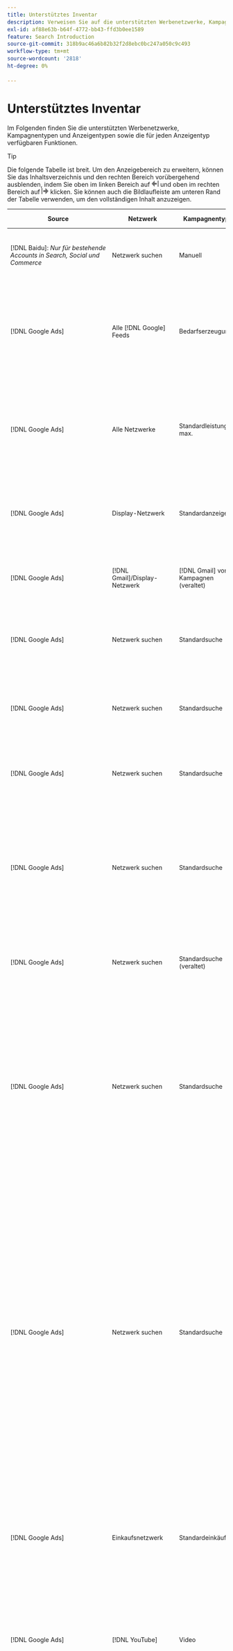 ```yaml
---
title: Unterstütztes Inventar
description: Verweisen Sie auf die unterstützten Werbenetzwerke, Kampagnentypen und Anzeigentypen.
exl-id: af88e63b-b64f-4772-bb43-ffd3b0ee1589
feature: Search Introduction
source-git-commit: 318b9ac46a6b82b32f2d8ebc0bc247a050c9c493
workflow-type: tm+mt
source-wordcount: '2818'
ht-degree: 0%

---
```


# Unterstütztes Inventar

Im Folgenden finden Sie die unterstützten Werbenetzwerke, Kampagnentypen und Anzeigentypen sowie die für jeden Anzeigentyp verfügbaren Funktionen.

>[!TIP]
>
>Die folgende Tabelle ist breit. Um den Anzeigebereich zu erweitern, können Sie das Inhaltsverzeichnis und den rechten Bereich vorübergehend ausblenden, indem Sie oben im linken Bereich auf ![Linker Bereich ausblenden](/help/dsp/assets/hide-left-pane.png "Linker Bereich ausblenden") und oben im rechten Bereich auf ![Rechter Bereich ausblenden](/help/dsp/assets/hide-right-pane.png "Rechter Bereich ausblenden") klicken. Sie können auch die Bildlaufleiste am unteren Rand der Tabelle verwenden, um den vollständigen Inhalt anzuzeigen.

| Source | Netzwerk | Kampagnentyp | Ad-Typ | Synchronisieren und anzeigen | Erstellen/Bearbeiten | Track[^1] | Optimieren | Bericht[^2] | Adobe Analytics-Support[^3] |
|----|----|----|----|----|----|----|----|----|----|
| [!DNL Baidu]: *Nur für bestehende Accounts in Search, Social und Commerce* | Netzwerk suchen | Manuell | Textanzeige | Automatische Synchronisierung über API | Erstellen/Bearbeiten mit [Kampagnenverwaltungsansichten](/help/search-social-commerce/campaign-management/campaigns/campaign-management-options.md) und [Bulksheets](/help/search-social-commerce/campaign-management/bulksheets/bulksheet-about.md) | Ja | Nur Kampagnen mit manueller CPC-Angebotsstrategie | Daten auf Anzeigenebene | [!DNL Analytics] von Daten auf Such-, Social- und Commerce<br><br>Anzeigenebene von Search, Social und Commerce nach | [!DNL Analytics] |
| [!DNL Google Ads] | Alle [!DNL Google] Feeds | Bedarfserzeugung | Demand Gen-Karussellanzeige (Multi-Image-Anzeige)<br><br>Demand Gen-Bildanzeige<br><br>Demand Gen-Produktanzeige/<br><br> Gen-Videoanzeige | Automatische Synchronisierung über API | Keine Optionen zum Erstellen/Bearbeiten | Ja | Nur Karussell- und Bildanzeigen; nur hybride Portfolios<br><br>Gebote und Bid-Strategie-Ziele werden auf Kampagnenebene festgelegt, zusammen mit den Kampagnenbudgets, entsprechend dem Optimierungstyp. | Daten auf Anzeigenebene | Daten auf Anzeigenebene zu Search, Social und Commerce [mit dem aktualisierten AMO-ID-Trackingcode](/help/integrations/analytics/ids.md#amo-id-formats) [^4]<br><br> Daten auf Anzeigenebene von Search, Social und Commerce zu | [!DNL Analytics] |
| [!DNL Google Ads] | Alle Netzwerke | Standardleistung max. | Alle Anzeigentypen | Automatische Synchronisierung über API | Erstellen/Bearbeiten einer Kampagne und Hochladen von Anzeigen-Assets in den Kampagneneinstellungen unter [!UICONTROL Campaigns] > [!UICONTROL Campaigns]<br><br>Nur erforderliche Einstellungen sind verfügbar. Für optionale Einstellungen und Auflistungsgruppen melden Sie sich beim [!DNL [!DNL Google Ads] Ads]-Editor an. | Ja | In hybriden Portfolios <br><br> nur Bid-Strategieziele auf Kampagnenebene festgelegt, zusammen mit den Kampagnenbudgets. | Daten auf Kampagnenebene <br><br>Daten für die Auflistung von Gruppen sind nicht verfügbar, und das Werbenetzwerk stellt keine Daten auf Anzeigenebene bereit. | [!DNL Analytics] von Daten auf Such-, Social- und Commerce<br><br>Kampagnenebene von Search, Social und Commerce zu Analytics. Erfordert den aktualisierten [AMO ID-Trackingcode](/help/integrations/analytics/ids.md#amo-id-formats). |
| [!DNL Google Ads] | Display-Netzwerk | Standardanzeige | Bildanzeige | Automatische Synchronisierung über API | URL und Status nur mit „Bulksheets[ bearbeiten](/help/search-social-commerce/campaign-management/bulksheets/bulksheet-about.md) | Ja, wenn Sie Tracking-Tags zu Tracking-Vorlagen im Werbenetzwerk manuell hinzufügen | — | Daten auf Anzeigenebene, aber keine Viewthrough-Daten | [!DNL Analytics] von Daten auf Such-, Social- und Commerce<br><br>Anzeigenebene von Search, Social und Commerce zu Analytics, aber keine Viewthrough-Daten |
| [!DNL Google Ads] | [!DNL Gmail]/Display-Netzwerk | [!DNL Gmail] von Kampagnen (veraltet) | [!DNL Gmail] | Keine Synchronisierung | Keine Optionen zum Erstellen/Bearbeiten | — | — | Nur veraltete Daten auf Kampagnenebene | Legacy-Analytics-Daten zu Suche, Social und Commerce<br><br>Legacy-Daten auf Kampagnenebene von Suche, Social und Commerce bis | [!DNL Analytics] |
| [!DNL Google Ads] | Netzwerk suchen | Standardsuche | Anzeige „Nur Aufruf“ | Automatische Synchronisierung über API | Erstellen/Bearbeiten mit [Kampagnenverwaltungsansichten](/help/search-social-commerce/campaign-management/campaigns/campaign-management-options.md) | Ja, mithilfe des Suffix und der Tracking-Vorlage auf Kontoebene oder durch manuelles Hinzufügen auf Anzeigenebene im [!DNL [!DNL Google Ads] Ads] Manager | — | Impressionen und Klicks auf Anzeigengruppenebene nur aus dem Anzeigennetzwerk; kein Umsatz | — |
| [!DNL Google Ads] | Netzwerk suchen | Standardsuche | \[Erweitert\] Dynamische Suchanzeige | Automatische Synchronisierung über API | Erstellen/Bearbeiten mit [Kampagnenverwaltungsansichten](/help/search-social-commerce/campaign-management/campaigns/campaign-management-options.md) und [Bulksheets](/help/search-social-commerce/campaign-management/bulksheets/bulksheet-about.md) | Ja | Ja<br><br>Für Anzeigengruppen, wenn die Kampagne eine Website-Domain angibt; andernfalls für dynamische Suchziele. | Daten auf Kampagnen- und Anzeigengruppenebene<br><br> Das Anzeigennetzwerk stellt keine Daten auf Anzeigenebene bereit. | [!DNL Analytics] von Daten auf Such-, Social- und Commerce<br><br>Kampagnen- und Anzeigengruppenebene von Search, Social und Commerce nach | [!DNL Analytics] |
| [!DNL Google Ads] | Netzwerk suchen | Standardsuche | Erweiterte Textanzeige (im Juni 2022 nicht mehr unterstützt) | Automatische Synchronisierung über API | Löschung nur mithilfe von [Kampagnenverwaltungsansichten](/help/search-social-commerce/campaign-management/campaigns/campaign-management-options.md), [Bulksheets](/help/search-social-commerce/campaign-management/bulksheets/bulksheet-about.md) und [Inventarverwaltungs-Feeds](/help/search-social-commerce/campaign-management/inventory-feeds/inventory-feeds-about.md) | Ja | — | Daten auf Anzeigenebene | [!DNL Analytics] von Daten auf Such-, Social- und Commerce<br><br>Anzeigenebene von Search, Social und Commerce nach | [!DNL Analytics] |
| [!DNL Google Ads] | Netzwerk suchen | Standardsuche | Responsive Suchanzeige | Automatische Synchronisierung über API | Erstellen/Bearbeiten mit [Ansichten für die Kampagnenverwaltung](/help/search-social-commerce/campaign-management/campaigns/campaign-management-options.md), [Bulksheets](/help/search-social-commerce/campaign-management/bulksheets/bulksheet-about.md) und [Feeds für die Bestandsverwaltung](/help/search-social-commerce/campaign-management/inventory-feeds/inventory-feeds-about.md) | Ja | Ja | Daten auf Anzeigenebene für alle verfügbaren Werbeelemente<br><br><b>Hinweis:</b> [!DNL [!DNL Google Ads] Ads] stellt außerhalb seiner nativen Editoren keine Daten zu den Textkombinationen bereit, die als Anzeigen angezeigt wurden. Weitere Informationen zum Reporting für jede Textkombination finden Sie in der [[!DNL [!DNL Google Ads] Ads] ](https://support.google.com/google-ads/answer/7684791). | [!DNL Analytics] von Daten auf Such-, Social- und Commerce<br><br>Anzeigenebene von Search, Social und Commerce nach | [!DNL Analytics] |
| [!DNL Google Ads] | Netzwerk suchen | Standardsuche (veraltet) | Textanzeige | Automatische Synchronisierung über API | Statusänderungen an bestehenden Anzeigen erfolgen nur über [Bulksheets](/help/search-social-commerce/campaign-management/bulksheets/bulksheet-about.md) | Ja | Ja | Daten auf Anzeigenebene | [!DNL Analytics] von Daten auf Such-, Social- und Commerce<br><br>Anzeigenebene von Search, Social und Commerce nach | [!DNL Analytics] |
| [!DNL Google Ads] | Netzwerk suchen | Standardsuche | <i>Anzeigenerweiterung:</i><br><br>Sitelink (Konto-, Kampagnen- und Anzeigengruppenebene) | Automatische Synchronisierung über API | Erstellen/Bearbeiten mit [Kampagnenverwaltungsansichten](/help/search-social-commerce/campaign-management/campaigns/campaign-management-options.md) und [Bulksheets](/help/search-social-commerce/campaign-management/bulksheets/bulksheet-about.md) | —<br><br>Sitelinks haben ein Feld „Tracking-Vorlage“, aber Search, Social und Commerce ordnen Klicks und resultierende Konversionen dem zugehörigen Keyword zu, nicht dem einzelnen Sitelink. | — Suche, Social und Commerce optimiert nicht den Sitelink. Stattdessen wird auf das Keyword optimiert, das mit der Anzeige verbunden ist, in der der Sitelink enthalten ist. | —<br><br>Daten für das zugehörige Keyword sind verfügbar. In [!DNL Google Ads] können Sie Leistungsdaten auf SiteLink-Ebene auf der Registerkarte [!DNL Campaigns] > Registerkarte [!DNL Ad Extensions] anzeigen.<br><br>Um zu sehen, welche einzelnen Konversionen durch einen Klick auf einen Sitelink entstanden sind, generieren Sie einen [Transaktionsbericht](/help/search-social-commerce/reports/management/basic-advanced/transaction-report.md). Der [!UICONTROL Link Type] Spaltenwert für einen Sitelink lautet <code>sl:&lt;Sitelink text></code>, wie etwa „sl:See Current Offers“. | Daten für das zugehörige Keyword nur von Search, Social und Commerce bis | [!DNL Analytics] |
| [!DNL Google Ads] | Netzwerk suchen | Standardsuche | <i>Andere Anzeigenerweiterungen:</i><br><br>Callout-Erweiterung<br><br>Location-Erweiterung<br><br>Phone-Erweiterung | Automatische Synchronisierung über API | Verwalten Sie Callout- und Telefonerweiterungen mithilfe [Ansichten für die Kampagnenverwaltung](/help/search-social-commerce/campaign-management/campaigns/campaign-management-options.md).<br><br>Standorterweiterungen sind nicht verfügbar. Ihre vorhandenen Standorterweiterungsverknüpfungen werden synchronisiert, können jedoch nur gelöscht werden. | —<br><br>Sitelinks haben ein Feld „Tracking-Vorlage“, aber Search, Social und Commerce ordnen Klicks und resultierende Konversionen dem zugehörigen Keyword zu, nicht dem einzelnen Sitelink.<br><br>Bei den anderen Arten von Anzeigenerweiterungen gibt es keine nachzuverfolgende URL, und Search, Social und Commerce können keine Konversionsdaten zuordnen. | — | —<br><br>[!DNL Google Ads] Ordnet die Klicks auf eine Anzeigenerweiterung dem Keyword zu, der mit der Anzeige verbunden ist, in der die Erweiterung enthalten ist.<br><br>In Search, Social und Commerce sind keine Kosten- oder Klickdaten auf der Erweiterungs-Ebene verfügbar. In [!DNL Google Ads] sehen Sie auf der Registerkarte [!DNL Campaigns] > Registerkarte [!DNL Ad Extensions] die Kosten- und Klickdaten auf der Erweiterungsebene.<br><br>Um zu sehen, welche einzelnen Konversionen durch einen Klick auf einen Sitelink entstanden sind, generieren Sie einen [Transaktionsbericht](/help/search-social-commerce/reports/management/basic-advanced/transaction-report.md). Die [!UICONTROL Link Type] Spalte für einen Sitelink lautet <code>sl:&lt;Sitelink text></code>, wie etwa „sl:See Current Offers“. | Daten für das zugehörige Keyword nur von Search, Social und Commerce bis | [!DNL Analytics] |
| [!DNL Google Ads] | Einkaufsnetzwerk | Standardeinkäufe | Produkt-Shopping-Anzeige (Creative-Typ „Produkt„) | Automatische Synchronisierung über API | Die Anzeigenkopie wird automatisch für Produktgruppen in der Anzeigengruppe generiert. Nur Anzeigenstatus mithilfe von [Bulksheets](/help/search-social-commerce/campaign-management/bulksheets/bulksheet-about.md) und [Feeds für die Bestandsverwaltung](/help/search-social-commerce/campaign-management/inventory-feeds/inventory-feeds-about.md)<br><br>Sie können die übergeordneten Kampagnen, Anzeigengruppen und Produktgruppen erstellen und ihren Status nur bearbeiten, indem Sie [Ansichten für die Kampagnenverwaltung](/help/search-social-commerce/campaign-management/campaigns/campaign-management-options.md), [Bulksheets](/help/search-social-commerce/campaign-management/bulksheets/bulksheet-about.md) und [Feeds für die Bestandsverwaltung](/help/search-social-commerce/campaign-management/inventory-feeds/inventory-feeds-about.md). | Ja, wenn Sie Tracking-Tags zu Tracking-Vorlagen im Werbenetzwerk manuell hinzufügen | Ja | [!DNL Google Ads] auf Kampagnen-, Anzeigengruppen- und Produktgruppenebene bieten keine Leistungsdaten auf Anzeigenebene für Shopping-Kampagnen. | [!DNL Analytics] von Daten auf Such-, Social- und Commerce<br><br>Campaign-, Anzeigengruppen- und Produktgruppenebene aus Search, Social und Commerce in | [!DNL Analytics] |
| [!DNL Google Ads] | [!DNL YouTube] | Video | Videoanzeige | Die Synchronisierung über eine API erfordert [Opt-in](/help/search-social-commerce/tools/sync-inventory.md)<br><br> nur einfache Anzeigendetails ohne Miniaturansichten | Keine Optionen zum Erstellen/Bearbeiten | Ja, wenn Sie Tracking-Tags zu Tracking-Vorlagen im Werbenetzwerk manuell hinzufügen | Kampagnen mit der [!UICONTROL Maximize Conversions] Bid-Strategie nur in hybriden Portfolios<br><br> Das hybride Portfolio darf nur [!DNL YouTube] Kampagnen enthalten. | Daten auf Kampagnen- und Anzeigengruppenebene<br><br> Das Anzeigennetzwerk stellt keine Daten auf Anzeigenebene bereit. | [!DNL Analytics] von Daten auf Such-, Social- und Commerce<br><br>Kampagnen- und Anzeigengruppenebene von Search, Social und Commerce nach | [!DNL Analytics] |
| [!DNL Microsoft Advertising] | Alle Netzwerke | Standardleistung max. | Alle Anzeigentypen | Automatische Synchronisierung über API | Erstellen/Bearbeiten von Kampagnen in [!UICONTROL Campaigns] > [!UICONTROL Campaigns]. | Ja | In hybriden Portfolios <br><br> nur Bid-Strategieziele auf Kampagnenebene festgelegt, zusammen mit den Kampagnenbudgets. | Daten auf Asset-<br><br>: Das Werbenetzwerk stellt keine Daten auf Anzeigenebene bereit. | [!DNL Analytics] von Daten auf Gruppenebene für Suche, Social <br><br> Commerce von Search, Social und Commerce nach | [!DNL Analytics] |
| [!DNL Microsoft Advertising] | Zielgruppennetzwerk | Audience-Kampagnentypen:<br><br>&quot;[!UICONTROL Audience (image)]&quot; und &quot;[!UICONTROL Audience] (Feed)„) | Responsive <br><br>: Enthält nur bildbasierte Anzeigen und Produkt-Feed-basierte Anzeigen für das Zielgruppennetzwerk | Automatische Synchronisierung über API | Erstellen/Bearbeiten mit [Kampagnenverwaltungsansichten](/help/search-social-commerce/campaign-management/campaigns/campaign-management-options.md) und [Bulksheets](/help/search-social-commerce/campaign-management/bulksheets/bulksheet-about.md) | Ja | Verbesserte CPC (eCPC)-Kampagnen; Kampagnen mit der [!UICONTROL Maximize Conversions] Bid-Strategie in hybriden Portfolios | Daten auf Anzeigenebene | [!DNL Analytics] von Daten auf Such-, Social- und Commerce<br><br>Anzeigenebene von Search, Social und Commerce nach | [!DNL Analytics] |
| [!DNL Microsoft Advertising] | Zielgruppennetzwerk | [!UICONTROL Audience Video] | Responsive Anzeige | Automatische Synchronisierung über API | Erstellen übergeordneter Kampagnen und Anzeigengruppen mit [Ansichten für das Kampagnenmanagement](/help/search-social-commerce/campaign-management/campaigns/campaign-management-options.md). | Ja | Ja für erweiterte CPC-Kampagnen (eCPC) <br><br>Nicht verfügbar für CPM-Kampagnen | Daten auf Anzeigenebene | [!DNL Analytics] von Daten auf Such-, Social- und Commerce<br><br>Anzeigenebene von Search, Social und Commerce nach | [!DNL Analytics] |
| [!DNL Microsoft Advertising] | Zielgruppennetzwerk | [!UICONTROL Audience CTV Video] | Responsive Anzeige | Automatische Synchronisierung über API | Erstellen übergeordneter Kampagnen und Anzeigengruppen mit [Ansichten für das Kampagnenmanagement](/help/search-social-commerce/campaign-management/campaigns/campaign-management-options.md). | Ja | Ja für erweiterte CPC-Kampagnen (eCPC) <br><br>Nicht verfügbar für CPM-Kampagnen | Daten auf Anzeigenebene | [!DNL Analytics] von Daten auf Such-, Social- und Commerce<br><br>Anzeigenebene von Search, Social und Commerce nach | [!DNL Analytics] |
| [!DNL Microsoft Advertising] | Zielgruppennetzwerk | Suche | Erweiterte Textanzeige mit ausgewähltem &quot;[!DNL Prefer Audience Ad Format]&quot; | Automatische Synchronisierung über API | Erstellen/Bearbeiten mit [Ansichten für die Kampagnenverwaltung](/help/search-social-commerce/campaign-management/campaigns/campaign-management-options.md)<br><br>Keine Unterstützung für Erweiterungen für Bildanzeigen | Ja | Ja | Daten auf Anzeigenebene | [!DNL Analytics] von Daten auf Such-, Social- und Commerce<br><br>Anzeigenebene von Search, Social und Commerce nach | [!DNL Analytics] |
| [!DNL Microsoft Advertising] | Zielgruppen- und Suchnetzwerke | Shopping-Kampagnen für Marken:<br><br>Markeneinkäufe: Verwendet die Bid-Strategie [!UICONTROL Manual CPC]<br><br>Markenaktionen: Verwendet die Bid-Strategie [!UICONTROL Cost per Sale] | Produktanzeige | Automatische Synchronisierung über API | Erstellen Sie die übergeordnete Kampagne, die Anzeigengruppe und die Produktgruppen mithilfe von [Kampagnenverwaltungsansichten](/help/search-social-commerce/campaign-management/campaigns/campaign-management-options.md). | Ja | Nein | Daten auf Produktgruppenebene | [!DNL Analytics] von Daten auf Such-, Social- und Commerce<br><br>Produktgruppenebene von Search, Social und Commerce an | [!DNL Analytics] |
| [!DNL Microsoft Advertising] | [!DNL Microsoft Store] | Anzeige speichern | Produktanzeige | Automatische Synchronisierung über API | Erstellen Sie die übergeordnete Kampagne, die Anzeigengruppe und die Produktgruppen mithilfe von [Kampagnenverwaltungsansichten](/help/search-social-commerce/campaign-management/campaigns/campaign-management-options.md). | Ja | Ja für [!UICONTROL Manual CPC]. <br><br>Für [!UICONTROL Manual CPA] Kampagnen nicht verfügbar. | Daten auf Produktgruppenebene | [!DNL Analytics] von Daten auf Such-, Social- und Commerce<br><br>Produktgruppenebene von Search, Social und Commerce an | [!DNL Analytics] |
| [!DNL Microsoft Advertising] | Netzwerk suchen | Suche | \[Erweitert\] Dynamische Suchanzeige | Automatische Synchronisierung über API | Erstellen/Bearbeiten mit [Kampagnenverwaltungsansichten](/help/search-social-commerce/campaign-management/campaigns/campaign-management-options.md) und [Bulksheets](/help/search-social-commerce/campaign-management/bulksheets/bulksheet-about.md) | Ja | Ja | Daten auf Anzeigenebene | [!DNL Analytics] von Daten auf Such-, Social- und Commerce<br><br>Anzeigenebene von Search, Social und Commerce nach | [!DNL Analytics] |
| [!DNL Microsoft Advertising] | Netzwerk suchen | Suche | Erweiterte Textanzeige (im Februar 2023 nicht mehr unterstützt) | Automatische Synchronisierung über API | Bearbeiten Sie den Status nur für bestehende Anzeigen mithilfe [Ansichten für die Kampagnenverwaltung](/help/search-social-commerce/campaign-management/campaigns/campaign-management-options.md), [Bulksheets](/help/search-social-commerce/campaign-management/bulksheets/bulksheet-about.md) und [Feeds für die Bestandsverwaltung](/help/search-social-commerce/campaign-management/inventory-feeds/inventory-feeds-about.md) | Ja | Ja | Daten auf Anzeigenebene | [!DNL Analytics] von Daten auf Such-, Social- und Commerce<br><br>Anzeigenebene von Search, Social und Commerce nach | [!DNL Analytics] |
| [!DNL Microsoft Advertising] | Netzwerk suchen | Suche | Multimedia-Anzeige | Automatische Synchronisierung über API | Erstellen/Bearbeiten mit [Ansichten für das Kampagnenmanagement](/help/search-social-commerce/campaign-management/campaigns/campaign-management-options.md). Unterstützung auch für Status und URLs nur in (Bulksheets[ bearbeiten](/help/search-social-commerce/campaign-management/bulksheets/bulksheet-about.md) | Ja | Ja | Daten auf Anzeigenebene | [!DNL Analytics] von Daten auf Such-, Social- und Commerce<br><br>Anzeigenebene von Search, Social und Commerce nach | [!DNL Analytics] |
| [!DNL Microsoft Advertising] | Netzwerk suchen | Suche | Responsive Suchanzeige | Automatische Synchronisierung über API | Erstellen/Bearbeiten mit [Ansichten für die Kampagnenverwaltung](/help/search-social-commerce/campaign-management/campaigns/campaign-management-options.md), [Bulksheets](/help/search-social-commerce/campaign-management/bulksheets/bulksheet-about.md) und [Feeds für die Bestandsverwaltung](/help/search-social-commerce/campaign-management/inventory-feeds/inventory-feeds-about.md) | Ja | Ja | Daten auf Anzeigenebene | [!DNL Analytics] von Daten auf Such-, Social- und Commerce<br><br>Anzeigenebene von Search, Social und Commerce nach | [!DNL Analytics] |
| [!DNL Microsoft Advertising] | Netzwerk suchen | Suche | Standardtextanzeige (2017 nicht mehr unterstützt) | Automatische Synchronisierung über API | Nur mit [Ansichten der Kampagnenverwaltung](/help/search-social-commerce/campaign-management/campaigns/campaign-management-options.md) und [Bulksheets](/help/search-social-commerce/campaign-management/bulksheets/bulksheet-about.md) bearbeiten | Ja | Ja | Daten auf Anzeigenebene | [!DNL Analytics] von Daten auf Such-, Social- und Commerce<br><br>Anzeigenebene von Search, Social und Commerce nach | [!DNL Analytics] |
| [!DNL Microsoft Advertising] | Netzwerk suchen | Standardsuche | <i>Anzeigenerweiterung:</i><br><br>Sitelink (auf Kampagnenebene) | Automatische Synchronisierung über API | Erstellen/Bearbeiten mit [Kampagnenverwaltungsansichten](/help/search-social-commerce/campaign-management/campaigns/campaign-management-options.md) und [Bulksheets](/help/search-social-commerce/campaign-management/bulksheets/bulksheet-about.md) | - <br><br>Sitelinks auf Kampagnenebene haben ein Feld &quot;[!UICONTROL Tracking Template]&quot;, aber Search, Social und Commerce ordnen Klicks und resultierende Konversionen dem zugehörigen Keyword zu, nicht dem einzelnen Sitelink. | —<br><br>Search, Social und Commerce optimieren nicht für den Sitelink. Stattdessen wird auf das Keyword optimiert, das mit der Anzeige verbunden ist, in der der Sitelink enthalten ist. | —<br><br>Daten für das zugehörige Keyword sind verfügbar. Verwenden Sie für Leistungsdaten auf Sitelink-Ebene [!DNL Microsoft Advertising] Anzeigen-Editor.<br><br>Um zu sehen, welche einzelnen Konversionen durch einen Klick auf einen Sitelink entstanden sind, generieren Sie einen [Transaktionsbericht](/help/search-social-commerce/reports/management/basic-advanced/transaction-report.md). Die [!UICONTROL Link Type] Spalte für einen Sitelink lautet <code>sl:&lt;Sitelink text></code>, wie etwa „sl:See Current Offers“. | Daten für das zugehörige Keyword nur von Search, Social und Commerce bis | [!DNL Analytics] |
| [!DNL Microsoft Advertising] | Einkaufsnetzwerk | Standardeinkäufe | Produktanzeige | Automatische Synchronisierung über API | Erstellen/Bearbeiten von Promotion-Zeilen nur mit [Ansichten für das Kampagnen](/help/search-social-commerce/campaign-management/campaigns/campaign-management-options.md) und [Bulksheets](/help/search-social-commerce/campaign-management/bulksheets/bulksheet-about.md); Anzeigen werden automatisch generiert. Sie können die übergeordnete Kampagne, Anzeigengruppe und Produktgruppen mithilfe von [Kampagnenverwaltungsansichten](/help/search-social-commerce/campaign-management/campaigns/campaign-management-options.md), [Bulksheets](/help/search-social-commerce/campaign-management/bulksheets/bulksheet-about.md) und [Inventarverwaltungs-Feeds](/help/search-social-commerce/campaign-management/inventory-feeds/inventory-feeds-about.md) erstellen. | Ja, wenn Sie Tracking-Tags zu Tracking-Vorlagen im Werbenetzwerk manuell hinzufügen | Ja | Daten auf Anzeigenebene<br><br> Um anzuzeigen, welche individuellen Konversionen durch einen Klick auf eine Shopping-Anzeige erzielt wurden, generieren Sie einen [Transaktionsbericht](/help/search-social-commerce/reports/management/basic-advanced/transaction-report.md). Die [!UICONTROL Link Type] Spalte für eine Produktliste ist `pla:&lt;product ID&gt;`, z. B. „pla:8525822“. | [!DNL Analytics] von Daten auf Such-, Social- und Commerce<br><br>Anzeigenebene von Search, Social und Commerce nach | [!DNL Analytics] |
| [!DNL Microsoft Advertising] | Shopping-Netzwerk: Smart Shopping | Smart Shopping (Beta-Funktion in Search, Social und Commerce) | Produktanzeige | Automatische Synchronisierung über API standardmäßig, kann jedoch [Opt-out](/help/search-social-commerce/tools/sync-inventory.md) | Keine Optionen zum Erstellen/Bearbeiten | Ja, wenn Sie Tracking-Tags zu Tracking-Vorlagen im Werbenetzwerk manuell hinzufügen | Suchkampagnen mit den Angebotsstrategien [!UICONTROL Maximize Conversion Value] und [!UICONTROL tROAS] nur in hybriden Portfolios<br><br>Das Ziel darf nur [!DNL Adobe] Metriken enthalten, und Sie müssen das Hochladen von Search-, Social- und Commerce-Zielen auf [!DNL Microsoft Advertising] aktivieren. | Daten auf Anzeigenebene<br><br> Um anzuzeigen, welche individuellen Konversionen durch einen Klick auf eine Shopping-Anzeige erzielt wurden, generieren Sie einen [Transaktionsbericht](/help/search-social-commerce/reports/management/basic-advanced/transaction-report.md). Die [!UICONTROL Link Type] Spalte für eine Produktliste ist `pla:&lt;product ID&gt;`, z. B. „pla:8525822“. | [!DNL Analytics] von Daten auf Such-, Social- und Commerce<br><br>Anzeigenebene von Search, Social und Commerce nach | [!DNL Analytics] |
| [!DNL Naver] | Netzwerk suchen | Website | Textanzeige | —<br><br>Keine Synchronisierung, aber Sie können die Kontostruktur manuell replizieren und tägliche Traffic-Metriken für die Berichterstellung und Konversionszuordnung hochladen<br><br>siehe &quot;[Implementieren [!DNL Naver] Nur-Tracking-Konten](/help/search-social-commerce/campaign-management/naver-tracking-only-account-implement.md).“ | Keine Optionen zum Erstellen/Bearbeiten<br><br> Sie können die Kontostruktur manuell replizieren/bearbeiten, indem Sie [Bulksheet-Vorlagen“ ](/help/search-social-commerce/campaign-management/bulksheets/bulksheet-about.md). | Ja, wenn Sie den Keyword-Einstellungen im Anzeigennetzwerk Klick-Tracking-Tags hinzufügen | —<br><br>Keine Gebote | Daten auf Anzeigenebene | Daten an Search, Social und Commerce [!DNL Analytics], aber nicht umgekehrt |
| [!DNL Pinterest] (Synchronisierungsunterstützung wurde 2022 beendet) | Netzwerk suchen | Traffic-Kampagnen nur mit Suchplatzierungen und Anzeigengruppen mit Keyword-Targeting | Pin beworben | Bis <br><br> 21. Juli 2022 sind keine syncLegacy-Kontoinformationen schreibgeschützt verfügbar. | Keine Optionen zum Erstellen/Bearbeiten | — | — | Bisherige Impressionen und Klicks auf Anzeigenebene nur aus Pinterest, aber keine Umsätze, die bis zum 21. Juli 2022 synchronisiert wurden. | Daten an Search, Social und Commerce [!DNL Analytics], aber nicht umgekehrt |
| [!DNL Yahoo! Display Network] | Display-Netzwerk | Anzeige | Banneranzeige, responsive Bildanzeige | Automatische Synchronisierung über API, aber schreibgeschützt | Keine Optionen zum Erstellen/Bearbeiten | Ja, wenn Sie Tracking-Tags zu Tracking-Vorlagen im Werbenetzwerk manuell hinzufügen | Nur Kampagnen mit [!UICONTROL Manual CPC] Bid-Strategie<br><br>Dasselbe Gebot wird auf alle Anzeigen in einer Anzeigengruppe angewendet. | Daten auf Anzeigenebene | [!DNL Analytics] von Daten auf Such-, Social- und Commerce<br><br>Anzeigenebene von Search, Social und Commerce nach | [!DNL Analytics] |
| [!DNL Yahoo! Display Network] | Netzwerk suchen | Suche | Textanzeige (lang und kurz) | Automatische Synchronisierung über API | Keine Optionen zum Erstellen/Bearbeiten | Ja, wenn Sie Tracking-Tags zu Tracking-Vorlagen im Werbenetzwerk manuell hinzufügen | Kampagnen, die nur eine manuelle CPC<br><br>Angebotsstrategie haben. Das gleiche Gebot gilt für alle Anzeigen in einer Anzeigengruppe. | Daten auf Anzeigenebene | [!DNL Analytics] von Daten auf Such-, Social- und Commerce<br><br>Anzeigenebene von Search, Social und Commerce nach | [!DNL Analytics] |
| [!DNL Yahoo! Japan Ads] | Netzwerk suchen | Gesponserte Suche | Erweiterte Textanzeige <br><br>nur veraltete Anzeigen; im September 2022 anstelle der responsiven Suche eingestellt) | Automatische Synchronisierung über API | Nur mithilfe von [Kampagnenverwaltungsansichten](/help/search-social-commerce/campaign-management/campaigns/campaign-management-options.md), [Bulksheets](/help/search-social-commerce/campaign-management/bulksheets/bulksheet-about.md) und [Inventarverwaltungs-Feeds löschen](/help/search-social-commerce/campaign-management/inventory-feeds/inventory-feeds-about.md) | Ja | Nur Kampagnen mit [!UICONTROL Manual CPC] Angebotsstrategie | Daten auf Anzeigenebene | [!DNL Analytics] von Daten auf Such-, Social- und Commerce<br><br>Anzeigenebene von Search, Social und Commerce nach | [!DNL Analytics] |
| [!DNL Yahoo! Japan Ads] | Netzwerk suchen | Gesponserte Suche | Responsive Suchanzeige | Automatische Synchronisierung über API | Keine Optionen zum Erstellen/Bearbeiten | Ja, wenn Sie im Anzeigennetzwerk manuell Klick-Tracking-Tags hinzufügen | Nur Kampagnen mit [!UICONTROL Manual CPC] Angebotsstrategie | Daten auf Anzeigenebene | [!DNL Analytics] von Daten auf Such-, Social- und Commerce<br><br>Anzeigenebene von Search, Social und Commerce nach | [!DNL Analytics] |
| [!DNL Yahoo! Japan Ads] | Netzwerk suchen | Gesponserte Suche | Standardtextanzeige (2017 nicht mehr unterstützt) | Automatische Synchronisierung über API | Nur mithilfe von [Bulksheets“ ](/help/search-social-commerce/campaign-management/bulksheets/bulksheet-about.md) | Ja | Nur Kampagnen mit [!UICONTROL Manual CPC] Angebotsstrategie | Daten auf Anzeigenebene | [!DNL Analytics] von Daten auf Such-, Social- und Commerce<br><br>Anzeigenebene von Search, Social und Commerce nach | [!DNL Analytics] |
| [!DNL Yahoo Native] (Synchronisierungsunterstützung wurde 2022 beendet) | Natives Netzwerk | Nativ | Textanzeige | Bis <br><br> 10. März 2022 sind keine syncLegacy-Kontoinformationen schreibgeschützt verfügbar. | Keine Optionen zum Erstellen/Bearbeiten | — | — | —<br><br>Ältere Daten auf Anzeigenebene, die bis zum 10. März 2022 synchronisiert wurden. | Daten an Search, Social und Commerce [!DNL Analytics], aber nicht umgekehrt |
| [!DNL Yandex] | Netzwerk suchen | Suche | Textanzeige | Automatische Synchronisierung über API | Erstellen/Bearbeiten mit [Ansichten für die Kampagnenverwaltung](/help/search-social-commerce/campaign-management/campaigns/campaign-management-options.md), [Bulksheets](/help/search-social-commerce/campaign-management/bulksheets/bulksheet-about.md) und [Feeds für die Bestandsverwaltung](/help/search-social-commerce/campaign-management/inventory-feeds/inventory-feeds-about.md) | Ja | Nur Kampagnen mit CPC-Angebotsstrategie | Daten auf Anzeigenebene | [!DNL Analytics] von Daten auf Such-, Social- und Commerce<br><br>Anzeigenebene von Search, Social und Commerce nach | [!DNL Analytics] |
| [!DNL Yandex] | Display-Netzwerk | Anzeige/Inhalt | Textanzeige | Automatische Synchronisierung über API | Erstellen/Bearbeiten mit [Ansichten für die Kampagnenverwaltung](/help/search-social-commerce/campaign-management/campaigns/campaign-management-options.md), [Bulksheets](/help/search-social-commerce/campaign-management/bulksheets/bulksheet-about.md) und [Feeds für die Bestandsverwaltung](/help/search-social-commerce/campaign-management/inventory-feeds/inventory-feeds-about.md) | Ja | Nur Kampagnen mit CPC-Angebotsstrategie | Daten auf Anzeigenebene | [!DNL Analytics] von Daten auf Such-, Social- und Commerce<br><br>Anzeigenebene von Search, Social und Commerce nach | [!DNL Analytics] |

[^1]: Wenn Sie für die meisten Werbenetzwerke und Kampagnentypen die Tracking-Einstellungen &quot;[!UICONTROL EF Redirect]&quot; und &quot;[!UICONTROL Auto Upload]&quot; für eine aktive Kampagne aktivieren (entweder auf Kampagnenebene festgelegt oder von den Kontoeinstellungen übernommen), erstellt Search, Social und Commerce automatisch Tracking-URLs für die Anzeigengruppenkomponenten und lädt diese bei jeder Synchronisierung in das Werbenetzwerk hoch. Andernfalls müssen Sie Tracking-URLs generieren und zu den Einstellungen für das Konto, die Kampagne oder die Kampagnenkomponente hinzufügen. Siehe &quot;[ und wie Sie Klick-Tracking-URLs nach Anzeigennetzwerk und Objekt generieren](/help/search-social-commerce/tracking/click-tracking-ways-to-generate.md)&quot;.

[^2]: Siehe „Mögliche Portfoliotypen nach Kampagnenangebotstrategie“ im Optimierungshandbuch, das in Search, Social und Commerce verfügbar ist.

[^3]: Erfordert eine Integration mit Adobe Analytics. Siehe &quot;[ von Analytics for Adobe Advertising](https://experienceleague.adobe.com/docs/advertising/integrations/analytics/overview.html)&quot;.

[^4]: [!DNL Analytics] Daten werden mit dem aktualisierten AMO ID-Tracking-Parameter (beginnend mit `s_kwcid`) an Search, Social und Commerce gesendet, unabhängig vom AMO ID-Format, das Sie normalerweise für das Konto verwenden. Wenn Sie normalerweise die ältere Version der AMO ID verwenden, empfehlen wir, für ein optimales Benutzererlebnis auf das neue AMO ID-Format zu aktualisieren. Aber selbst wenn Ihre Klick-/Kosten- und Umsatzdaten mit verschiedenen AMO-IDs verfolgt werden, sind beide Datensätze vollständig unter derselben Kampagne und demselben Konto klassifiziert und aggregiert.
